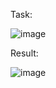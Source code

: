 Task:


![image](https://github.com/Zoro2210/programming/assets/139787644/8c631781-3fe6-45c7-9b06-f90abfc41555)



Result:


![image](https://github.com/Zoro2210/programming/assets/139787644/0028ccc6-9d5e-4274-9b09-fd7dd8bc76ff)
